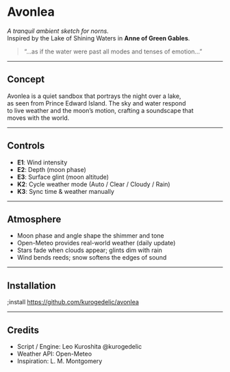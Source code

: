 # Avonlea

_A tranquil ambient sketch for norns._  
Inspired by the Lake of Shining Waters in **Anne of Green Gables**.

> “…as if the water were past all modes and tenses of emotion…”

---

## Concept

Avonlea is a quiet sandbox that portrays the night over a lake,  
as seen from Prince Edward Island. The sky and water respond  
to live weather and the moon’s motion, crafting a soundscape that  
moves with the world.

---

## Controls

- **E1**: Wind intensity
- **E2**: Depth (moon phase)
- **E3**: Surface glint (moon altitude)
- **K2**: Cycle weather mode (Auto / Clear / Cloudy / Rain)
- **K3**: Sync time & weather manually

---

## Atmosphere

- Moon phase and angle shape the shimmer and tone
- Open-Meteo provides real-world weather (daily update)
- Stars fade when clouds appear; glints dim with rain
- Wind bends reeds; snow softens the edges of sound

---

## Installation

;install https://github.com/kurogedelic/avonlea

---

## Credits

- Script / Engine: Leo Kuroshita @kurogedelic
- Weather API: Open-Meteo
- Inspiration: L. M. Montgomery
